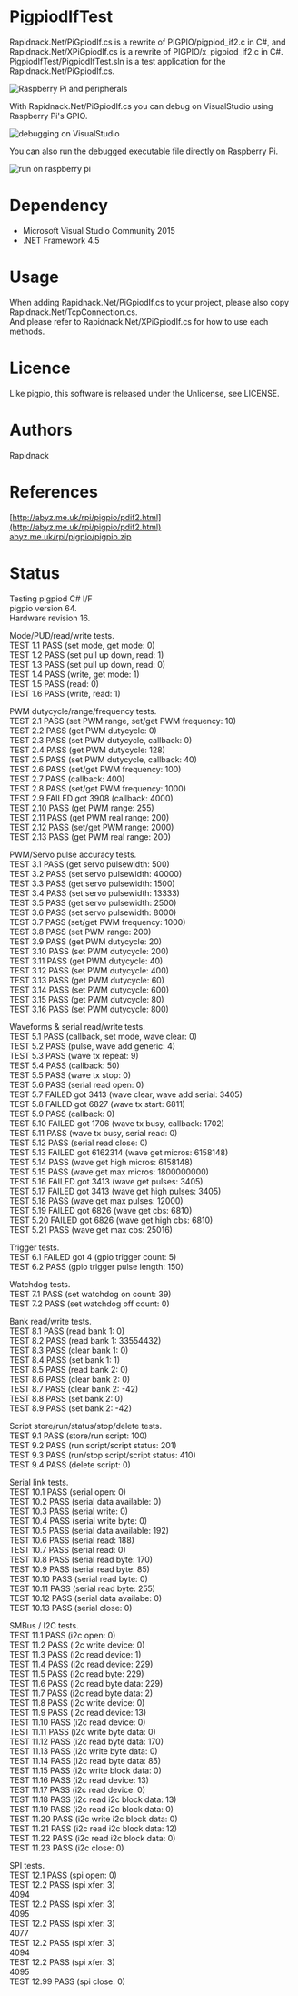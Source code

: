 # PigpiodIfTest

Rapidnack.Net/PiGpiodIf.cs is a rewrite of PIGPIO/pigpiod_if2.c in C#, and Rapidnack.Net/XPiGpiodIf.cs is a rewrite of PIGPIO/x_pigpiod_if2.c in C#.  
PigpiodIfTest/PigpiodIfTest.sln is a test application for the Rapidnack.Net/PiGpiodIf.cs.  

![Raspberry Pi and peripherals](http://rapidack.sakura.ne.jp/ttl/wp-content/uploads/2018/09/IMG_20180916_193830-e1537094490777.jpg)

With Rapidnack.Net/PiGpiodIf.cs you can debug on VisualStudio using Raspberry Pi's GPIO.

![debugging on VisualStudio](http://rapidack.sakura.ne.jp/ttl/wp-content/uploads/2018/09/VS-debug.png)

You can also run the debugged executable file directly on Raspberry Pi.

![run on raspberry pi](http://rapidack.sakura.ne.jp/ttl/wp-content/uploads/2018/09/IMG_20180916_211238-e1537100104546.jpg)

# Dependency

- Microsoft Visual Studio Community 2015
- .NET Framework 4.5

# Usage

When adding Rapidnack.Net/PiGpiodIf.cs to your project, please also copy Rapidnack.Net/TcpConnection.cs.  
And please refer to Rapidnack.Net/XPiGpiodIf.cs for how to use each methods.

# Licence

Like pigpio, this software is released under the Unlicense, see LICENSE.

# Authors

Rapidnack

# References

[http://abyz.me.uk/rpi/pigpio/pdif2.html](http://abyz.me.uk/rpi/pigpio/pdif2.html)  
[abyz.me.uk/rpi/pigpio/pigpio.zip](abyz.me.uk/rpi/pigpio/pigpio.zip)

# Status

Testing pigpiod C# I/F  
pigpio version 64.  
Hardware revision 16.  

Mode/PUD/read/write tests.  
TEST 1.1 PASS (set mode, get mode: 0)  
TEST 1.2 PASS (set pull up down, read: 1)  
TEST 1.3 PASS (set pull up down, read: 0)  
TEST 1.4 PASS (write, get mode: 1)  
TEST 1.5 PASS (read: 0)  
TEST 1.6 PASS (write, read: 1)  

PWM dutycycle/range/frequency tests.  
TEST 2.1 PASS (set PWM range, set/get PWM frequency: 10)  
TEST 2.2 PASS (get PWM dutycycle: 0)  
TEST 2.3 PASS (set PWM dutycycle, callback: 0)  
TEST 2.4 PASS (get PWM dutycycle: 128)  
TEST 2.5 PASS (set PWM dutycycle, callback: 40)  
TEST 2.6 PASS (set/get PWM frequency: 100)  
TEST 2.7 PASS (callback: 400)  
TEST 2.8 PASS (set/get PWM frequency: 1000)  
TEST 2.9 FAILED got 3908 (callback: 4000)  
TEST 2.10 PASS (get PWM range: 255)  
TEST 2.11 PASS (get PWM real range: 200)  
TEST 2.12 PASS (set/get PWM range: 2000)  
TEST 2.13 PASS (get PWM real range: 200)  

PWM/Servo pulse accuracy tests.  
TEST 3.1 PASS (get servo pulsewidth: 500)  
TEST 3.2 PASS (set servo pulsewidth: 40000)  
TEST 3.3 PASS (get servo pulsewidth: 1500)  
TEST 3.4 PASS (set servo pulsewidth: 13333)  
TEST 3.5 PASS (get servo pulsewidth: 2500)  
TEST 3.6 PASS (set servo pulsewidth: 8000)  
TEST 3.7 PASS (set/get PWM frequency: 1000)  
TEST 3.8 PASS (set PWM range: 200)  
TEST 3.9 PASS (get PWM dutycycle: 20)  
TEST 3.10 PASS (set PWM dutycycle: 200)  
TEST 3.11 PASS (get PWM dutycycle: 40)  
TEST 3.12 PASS (set PWM dutycycle: 400)  
TEST 3.13 PASS (get PWM dutycycle: 60)  
TEST 3.14 PASS (set PWM dutycycle: 600)  
TEST 3.15 PASS (get PWM dutycycle: 80)  
TEST 3.16 PASS (set PWM dutycycle: 800)  

Waveforms & serial read/write tests.  
TEST 5.1 PASS (callback, set mode, wave clear: 0)  
TEST 5.2 PASS (pulse, wave add generic: 4)  
TEST 5.3 PASS (wave tx repeat: 9)  
TEST 5.4 PASS (callback: 50)  
TEST 5.5 PASS (wave tx stop: 0)  
TEST 5.6 PASS (serial read open: 0)  
TEST 5.7 FAILED got 3413 (wave clear, wave add serial: 3405)  
TEST 5.8 FAILED got 6827 (wave tx start: 6811)  
TEST 5.9 PASS (callback: 0)  
TEST 5.10 FAILED got 1706 (wave tx busy, callback: 1702)  
TEST 5.11 PASS (wave tx busy, serial read: 0)  
TEST 5.12 PASS (serial read close: 0)  
TEST 5.13 FAILED got 6162314 (wave get micros: 6158148)  
TEST 5.14 PASS (wave get high micros: 6158148)  
TEST 5.15 PASS (wave get max micros: 1800000000)  
TEST 5.16 FAILED got 3413 (wave get pulses: 3405)  
TEST 5.17 FAILED got 3413 (wave get high pulses: 3405)  
TEST 5.18 PASS (wave get max pulses: 12000)  
TEST 5.19 FAILED got 6826 (wave get cbs: 6810)  
TEST 5.20 FAILED got 6826 (wave get high cbs: 6810)  
TEST 5.21 PASS (wave get max cbs: 25016)  

Trigger tests.  
TEST 6.1 FAILED got 4 (gpio trigger count: 5)  
TEST 6.2 PASS (gpio trigger pulse length: 150)  

Watchdog tests.  
TEST 7.1 PASS (set watchdog on count: 39)  
TEST 7.2 PASS (set watchdog off count: 0)  

Bank read/write tests.  
TEST 8.1 PASS (read bank 1: 0)  
TEST 8.2 PASS (read bank 1: 33554432)  
TEST 8.3 PASS (clear bank 1: 0)  
TEST 8.4 PASS (set bank 1: 1)  
TEST 8.5 PASS (read bank 2: 0)  
TEST 8.6 PASS (clear bank 2: 0)  
TEST 8.7 PASS (clear bank 2: -42)  
TEST 8.8 PASS (set bank 2: 0)  
TEST 8.9 PASS (set bank 2: -42)  

Script store/run/status/stop/delete tests.  
TEST 9.1 PASS (store/run script: 100)  
TEST 9.2 PASS (run script/script status: 201)  
TEST 9.3 PASS (run/stop script/script status: 410)  
TEST 9.4 PASS (delete script: 0)  

Serial link tests.  
TEST 10.1 PASS (serial open: 0)  
TEST 10.2 PASS (serial data available: 0)  
TEST 10.3 PASS (serial write: 0)  
TEST 10.4 PASS (serial write byte: 0)  
TEST 10.5 PASS (serial data available: 192)  
TEST 10.6 PASS (serial read: 188)  
TEST 10.7 PASS (serial read: 0)  
TEST 10.8 PASS (serial read byte: 170)  
TEST 10.9 PASS (serial read byte: 85)  
TEST 10.10 PASS (serial read byte: 0)  
TEST 10.11 PASS (serial read byte: 255)  
TEST 10.12 PASS (serial data availabe: 0)  
TEST 10.13 PASS (serial close: 0)  

SMBus / I2C tests.  
TEST 11.1 PASS (i2c open: 0)  
TEST 11.2 PASS (i2c write device: 0)  
TEST 11.3 PASS (i2c read device: 1)  
TEST 11.4 PASS (i2c read device: 229)  
TEST 11.5 PASS (i2c read byte: 229)  
TEST 11.6 PASS (i2c read byte data: 229)  
TEST 11.7 PASS (i2c read byte data: 2)  
TEST 11.8 PASS (i2c write device: 0)  
TEST 11.9 PASS (i2c read device: 13)  
TEST 11.10 PASS (i2c read device: 0)  
TEST 11.11 PASS (i2c write byte data: 0)  
TEST 11.12 PASS (i2c read byte data: 170)  
TEST 11.13 PASS (i2c write byte data: 0)  
TEST 11.14 PASS (i2c read byte data: 85)  
TEST 11.15 PASS (i2c write block data: 0)  
TEST 11.16 PASS (i2c read device: 13)  
TEST 11.17 PASS (i2c read device: 0)  
TEST 11.18 PASS (i2c read i2c block data: 13)  
TEST 11.19 PASS (i2c read i2c block data: 0)  
TEST 11.20 PASS (i2c write i2c block data: 0)  
TEST 11.21 PASS (i2c read i2c block data: 12)  
TEST 11.22 PASS (i2c read i2c block data: 0)  
TEST 11.23 PASS (i2c close: 0)  

SPI tests.  
TEST 12.1 PASS (spi open: 0)  
TEST 12.2 PASS (spi xfer: 3)  
4094  
TEST 12.2 PASS (spi xfer: 3)  
4095  
TEST 12.2 PASS (spi xfer: 3)  
4077  
TEST 12.2 PASS (spi xfer: 3)  
4094  
TEST 12.2 PASS (spi xfer: 3)  
4095  
TEST 12.99 PASS (spi close: 0)  
